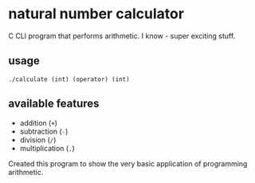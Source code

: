 # natural number calculator
C CLI program that performs arithmetic. I know - super exciting stuff.

## usage
`./calculate (int) (operator) (int)`

## available features
* addition (`+`)
* subtraction (`-`)
* division (`/`)
* multiplication (`.`)

Created this program to show the very basic application of programming arithmetic.
